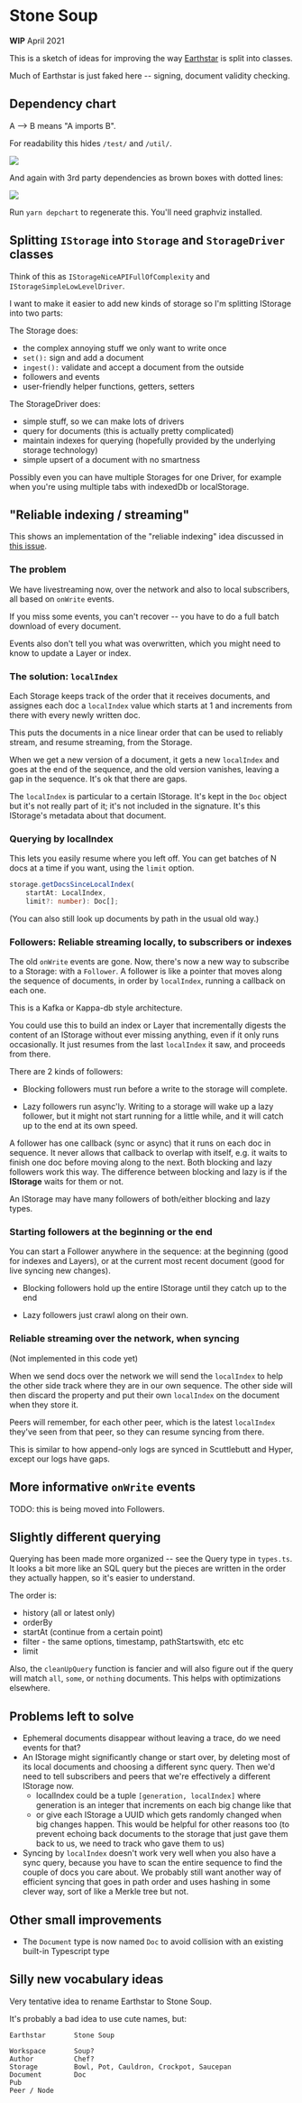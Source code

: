 # Stone Soup


**WIP** April 2021

This is a sketch of ideas for improving the way [Earthstar](https://github.com/earthstar-project/earthstar) is split into classes.

Much of Earthstar is just faked here -- signing, document validity checking.

## Dependency chart

A --> B means "A imports B".

For readability this hides `/test/` and `/util/`.

![](depchart/depchart-main.png)

And again with 3rd party dependencies as brown boxes with dotted lines:

![](depchart/depchart-deps.png)

Run `yarn depchart` to regenerate this.  You'll need graphviz installed.

## Splitting `IStorage` into `Storage` and `StorageDriver` classes

Think of this as `IStorageNiceAPIFullOfComplexity` and `IStorageSimpleLowLevelDriver`.

I want to make it easier to add new kinds of storage so I'm splitting IStorage into two parts:

The Storage does:
* the complex annoying stuff we only want to write once
* `set():` sign and add a document
* `ingest():` validate and accept a document from the outside
* followers and events
* user-friendly helper functions, getters, setters

The StorageDriver does:
* simple stuff, so we can make lots of drivers
* query for documents (this is actually pretty complicated)
* maintain indexes for querying (hopefully provided by the underlying storage technology)
* simple upsert of a document with no smartness

Possibly even you can have multiple Storages for one Driver, for example when you're using multiple tabs with indexedDb or localStorage.

## "Reliable indexing / streaming"

This shows an implementation of the "reliable indexing" idea discussed in [this issue](https://github.com/earthstar-project/earthstar/issues/66).

### The problem

We have livestreaming now, over the network and also to local subscribers, all based on `onWrite` events.

If you miss some events, you can't recover -- you have to do a full batch download of every document.

Events also don't tell you what was overwritten, which you might need to know to update a Layer or index.

### The solution: `localIndex`

Each Storage keeps track of the order that it receives documents, and assignes each doc a `localIndex` value which starts at 1 and increments from there with every newly written doc.

This puts the documents in a nice linear order that can be used to reliably stream, and resume streaming, from the Storage.

When we get a new version of a document, it gets a new `localIndex` and goes at the end of the sequence, and the old version vanishes, leaving a gap in the sequence.  It's ok that there are gaps.

The `localIndex` is particular to a certain IStorage.  It's kept in the `Doc` object but it's not really part of it; it's not included in the signature.  It's this IStorage's metadata about that document.

### Querying by localIndex

This lets you easily resume where you left off.  You can get batches of N docs at a time if you want, using the `limit` option.

```ts
storage.getDocsSinceLocalIndex(
    startAt: LocalIndex,
    limit?: number): Doc[];
```

(You can also still look up documents by path in the usual old way.)

### Followers: Reliable streaming locally, to subscribers or indexes

The old `onWrite` events are gone.  Now, there's now a new way to subscribe to a Storage: with a `Follower`.  A follower is like a pointer that moves along the sequence of documents, in order by `localIndex`, running a callback on each one.

This is a Kafka or Kappa-db style architecture.

You could use this to build an index or Layer that incrementally digests the content of an IStorage without ever missing anything, even if it only runs occasionally.  It just resumes from the last `localIndex` it saw, and proceeds from there.

There are 2 kinds of followers:

* Blocking followers must run before a write to the storage will complete.

* Lazy followers run async'ly.  Writing to a storage will wake up a lazy follower, but it might not start running for a little while, and it will catch up to the end at its own speed.

A follower has one callback (sync or async) that it runs on each doc in sequence.  It never allows that callback to overlap with itself, e.g. it waits to finish one doc before moving along to the next.  Both blocking and lazy followers work this way.  The difference between blocking and lazy is if the **IStorage** waits for them or not.

An IStorage may have many followers of both/either blocking and lazy types.

### Starting followers at the beginning or the end

You can start a Follower anywhere in the sequence: at the beginning (good for indexes and Layers), or at the current most recent document (good for live syncing new changes).

* Blocking followers hold up the entire IStorage until they catch up to the end

* Lazy followers just crawl along on their own.

### Reliable streaming over the network, when syncing

(Not implemented in this code yet)

When we send docs over the network we will send the `localIndex` to help the other side track where they are in our own sequence.  The other side will then discard the property and put their own `localIndex` on the document when they store it.

Peers will remember, for each other peer, which is the latest `localIndex` they've seen from that peer, so they can resume syncing from there.

This is similar to how append-only logs are synced in Scuttlebutt and Hyper, except our logs have gaps.

## More informative `onWrite` events

TODO: this is being moved into Followers.

## Slightly different querying

Querying has been made more organized -- see the Query type in `types.ts`.  It looks a bit more like an SQL query but the pieces are written in the order they actually happen, so it's easier to understand.

The order is:
* history (all or latest only)
* orderBy
* startAt (continue from a certain point)
* filter - the same options, timestamp, pathStartswith, etc etc
* limit

Also, the `cleanUpQuery` function is fancier and will also figure out if the query will match `all`, `some`, or `nothing` documents.  This helps with optimizations elsewhere.

## Problems left to solve

* Ephemeral documents disappear without leaving a trace, do we need events for that?
* An IStorage might significantly change or start over, by deleting most of its local documents and choosing a different sync query.  Then we'd need to tell subscribers and peers that we're effectively a different IStorage now.
  * localIndex could be a tuple `[generation, localIndex]` where generation is an integer that increments on each big change like that
  * or give each IStorage a UUID which gets randomly changed when big changes happen.  This would be helpful for other reasons too (to prevent echoing back documents to the storage that just gave them back to us, we need to track who gave them to us)
* Syncing by `localIndex` doesn't work very well when you also have a sync query, because you have to scan the entire sequence to find the couple of docs you care about.  We probably still want another way of efficient syncing that goes in path order and uses hashing in some clever way, sort of like a Merkle tree but not.

## Other small improvements

* The `Document` type is now named `Doc` to avoid collision with an existing built-in Typescript type

## Silly new vocabulary ideas

Very tentative idea to rename Earthstar to Stone Soup.

It's probably a bad idea to use cute names, but:

```
Earthstar       Stone Soup

Workspace       Soup?
Author          Chef?
Storage         Bowl, Pot, Cauldron, Crockpot, Saucepan
Document        Doc
Pub
Peer / Node     
```
